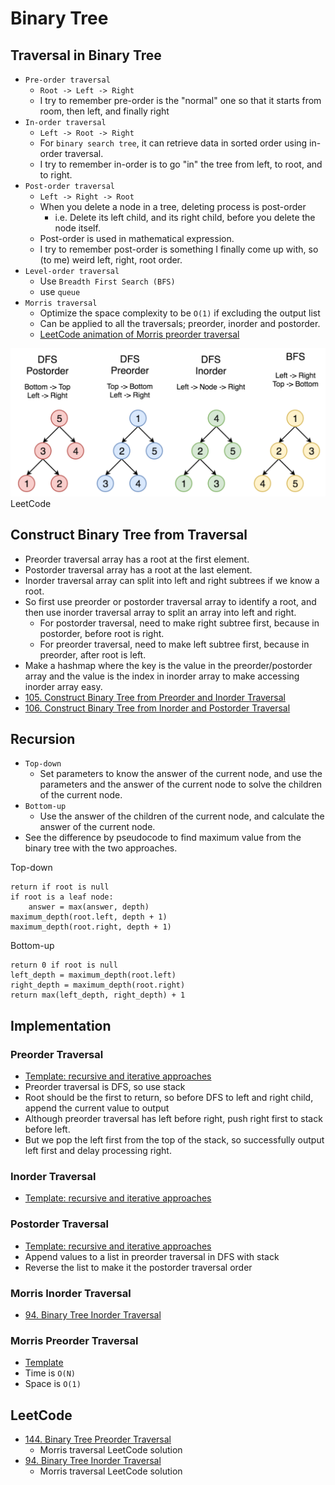 # Binary Tree

## Traversal in Binary Tree

- `Pre-order traversal`
  - `Root -> Left -> Right`
  - I try to remember pre-order is the "normal" one so that it starts from room, then left, and finally right
- `In-order traversal`
  - `Left -> Root -> Right`
  - For `binary search tree`, it can retrieve data in sorted order using in-order traversal.
  - I try to remember in-order is to go "in" the tree from left, to root, and to right.
- `Post-order traversal`
  - `Left -> Right -> Root`
  - When you delete a node in a tree, deleting process is post-order
    - i.e. Delete its left child, and its right child, before you delete the node itself.
  - Post-order is used in mathematical expression.
  - I try to remember post-order is something I finally come up with, so (to me) weird left, right, root order.
- `Level-order traversal`
  - Use `Breadth First Search (BFS)`
  - use `queue`
- `Morris traversal`
  - Optimize the space complexity to be `O(1)` if excluding the output list
  - Can be applied to all the traversals; preorder, inorder and postorder.
  - [LeetCode animation of Morris preorder traversal](https://leetcode.com/problems/binary-tree-preorder-traversal/solution/)

![LeetCode tree traversal](https://github.com/yukikitayama/leetcode-python/blob/main/image/leetcode_traverse_tree.png)
LeetCode

## Construct Binary Tree from Traversal

- Preorder traversal array has a root at the first element.
- Postorder traversal array has a root at the last element.
- Inorder traversal array can split into left and right subtrees if we know a root.
- So first use preorder or postorder traversal array to identify a root, and then use inorder traversal array to split
  an array into left and right.
  - For postorder traversal, need to make right subtree first, because in postorder, before root is right.
  - For preorder traversal, need to make left subtree first, because in preorder, after root is left.
- Make a hashmap where the key is the value in the preorder/postorder array and the value is the index in inorder array
  to make accessing inorder array easy.
- [105. Construct Binary Tree from Preorder and Inorder Traversal](https://leetcode.com/problems/construct-binary-tree-from-preorder-and-inorder-traversal/)
- [106. Construct Binary Tree from Inorder and Postorder Traversal](https://leetcode.com/problems/construct-binary-tree-from-inorder-and-postorder-traversal/)

## Recursion

- `Top-down`
  - Set parameters to know the answer of the current node, and use the parameters and the answer of the current node to 
    solve the children of the current node.
- `Bottom-up`
  - Use the answer of the children of the current node, and calculate the answer of the current node.
- See the difference by pseudocode to find maximum value from the binary tree with the two approaches.

Top-down
```
return if root is null
if root is a leaf node:
    answer = max(answer, depth)
maximum_depth(root.left, depth + 1)
maximum_depth(root.right, depth + 1)
```

Bottom-up
```
return 0 if root is null
left_depth = maximum_depth(root.left)
right_depth = maximum_depth(root.right)
return max(left_depth, right_depth) + 1
```

## Implementation

### Preorder Traversal

- [Template: recursive and iterative approaches](https://github.com/yukikitayama/leetcode-python/blob/main/algorithm/binary-tree/preorder_traversal.py) 
- Preorder traversal is DFS, so use stack
- Root should be the first to return, so before DFS to left and right child, append the current value to output
- Although preorder traversal has left before right, push right first to stack before left. 
- But we pop the left first from the top of the stack, so successfully output left first and delay processing right.

### Inorder Traversal

- [Template: recursive and iterative approaches](https://github.com/yukikitayama/leetcode-python/blob/main/algorithm/binary-tree/inorder_traversal.py) 

### Postorder Traversal

- [Template: recursive and iterative approaches](https://github.com/yukikitayama/leetcode-python/blob/main/algorithm/binary-tree/postorder_traversal.py)
- Append values to a list in preorder traversal in DFS with stack
- Reverse the list to make it the postorder traversal order

### Morris Inorder Traversal

- [94. Binary Tree Inorder Traversal](https://leetcode.com/problems/binary-tree-inorder-traversal/solution/)

### Morris Preorder Traversal

- [Template](https://github.com/yukikitayama/leetcode-python/blob/main/algorithm/binary-tree/morris_preorder_traversal.py)
- Time is `O(N)`
- Space is `O(1)`

## LeetCode

- [144. Binary Tree Preorder Traversal](https://leetcode.com/problems/binary-tree-preorder-traversal/)
  - Morris traversal LeetCode solution
- [94. Binary Tree Inorder Traversal](https://leetcode.com/problems/binary-tree-inorder-traversal/)
  - Morris traversal LeetCode solution